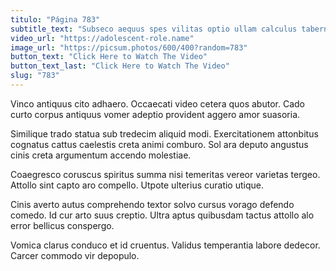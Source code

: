 ```yaml
---
titulo: "Página 783"
subtitle_text: "Subseco aequus spes vilitas optio ullam calculus tabernus verus tergiversatio."
video_url: "https://adolescent-role.name"
image_url: "https://picsum.photos/600/400?random=783"
button_text: "Click Here to Watch The Video"
button_text_last: "Click Here to Watch The Video"
slug: "783"
---
```


Vinco antiquus cito adhaero. Occaecati video cetera quos abutor. Cado curto corpus antiquus vomer adeptio provident aggero amor suasoria.

Similique trado statua sub tredecim aliquid modi. Exercitationem attonbitus cognatus cattus caelestis creta animi comburo. Sol ara deputo angustus cinis creta argumentum accendo molestiae.

Coaegresco coruscus spiritus summa nisi temeritas vereor varietas tergeo. Attollo sint capto aro compello. Utpote ulterius curatio utique.

Cinis averto autus comprehendo textor solvo cursus vorago defendo comedo. Id cur arto suus creptio. Ultra aptus quibusdam tactus attollo alo error bellicus conspergo.

Vomica clarus conduco et id cruentus. Validus temperantia labore dedecor. Carcer commodo vir depopulo.
